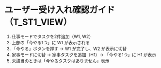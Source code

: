 # ユーザー受け入れ確認ガイド（T_ST1_VIEW）

1) 仕事モードでタスクを2件追加（W1, W2）
2) 上部の「今やる1つ」に W1 が表示される
3) 「今やる」ボタンを押す → W1 が完了し、W2 が表示に切替
4) 家事モードに切替 → 家事タスクを追加（H1）→ 「今やる1つ」に H1 が表示
5) 未該当のときは「今やるタスクはありません」表示
